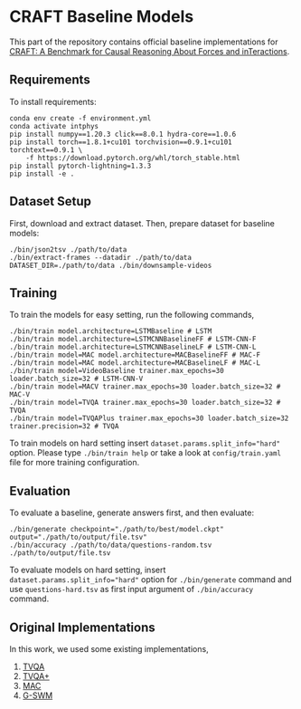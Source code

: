 # CRAFT Baseline Models

This part of the repository contains official baseline implementations for [CRAFT: A Benchmark for Causal Reasoning About Forces and inTeractions](https://sites.google.com/view/craft-benchmark). 

## Requirements

To install requirements:

```setup
conda env create -f environment.yml
conda activate intphys
pip install numpy==1.20.3 click==8.0.1 hydra-core==1.0.6
pip install torch==1.8.1+cu101 torchvision==0.9.1+cu101 torchtext==0.9.1 \ 
    -f https://download.pytorch.org/whl/torch_stable.html
pip install pytorch-lightning=1.3.3
pip install -e .
```

## Dataset Setup

First, download and extract dataset. Then, prepare dataset for baseline models:

```setup
./bin/json2tsv ./path/to/data
./bin/extract-frames --datadir ./path/to/data
DATASET_DIR=./path/to/data ./bin/downsample-videos
```

## Training

To train the models for easy setting, run the following commands,

```train
./bin/train model.architecture=LSTMBaseline # LSTM 
./bin/train model.architecture=LSTMCNNBaselineFF # LSTM-CNN-F
./bin/train model.architecture=LSTMCNNBaselineLF # LSTM-CNN-L
./bin/train model=MAC model.architecture=MACBaselineFF # MAC-F
./bin/train model=MAC model.architecture=MACBaselineLF # MAC-L
./bin/train model=VideoBaseline trainer.max_epochs=30 loader.batch_size=32 # LSTM-CNN-V
./bin/train model=MACV trainer.max_epochs=30 loader.batch_size=32 # MAC-V
./bin/train model=TVQA trainer.max_epochs=30 loader.batch_size=32 # TVQA
./bin/train model=TVQAPlus trainer.max_epochs=30 loader.batch_size=32 trainer.precision=32 # TVQA
```

To train models on hard setting insert `dataset.params.split_info="hard"` option. Please type `./bin/train help` or take a look at `config/train.yaml` file for more training configuration.


## Evaluation

To evaluate a baseline, generate answers first, and then evaluate:

```eval
./bin/generate checkpoint="./path/to/best/model.ckpt" output="./path/to/output/file.tsv"
./bin/accuracy ./path/to/data/questions-random.tsv ./path/to/output/file.tsv
```

To evaluate models on hard setting, insert `dataset.params.split_info="hard"` option for `./bin/generate` command and use `questions-hard.tsv` as first input argument of `./bin/accuracy` command.

## Original Implementations

In this work, we used some existing implementations,

1. [TVQA](https://github.com/jayleicn/TVQA)
2. [TVQA+](https://github.com/jayleicn/TVQAplus/)
3. [MAC](https://github.com/rosinality/mac-network-pytorch)
4. [G-SWM](https://github.com/zhixuan-lin/G-SWM)
